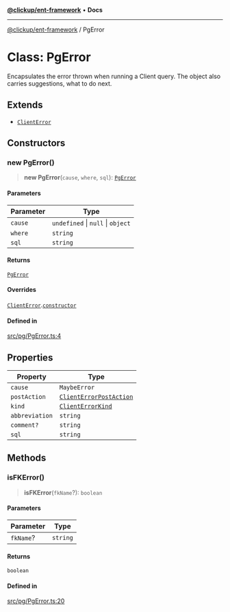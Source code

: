 [**@clickup/ent-framework**](../README.md) • **Docs**

***

[@clickup/ent-framework](../globals.md) / PgError

# Class: PgError

Encapsulates the error thrown when running a Client query. The object also
carries suggestions, what to do next.

## Extends

- [`ClientError`](ClientError.md)

## Constructors

### new PgError()

> **new PgError**(`cause`, `where`, `sql`): [`PgError`](PgError.md)

#### Parameters

| Parameter | Type |
| ------ | ------ |
| `cause` | `undefined` \| `null` \| `object` |
| `where` | `string` |
| `sql` | `string` |

#### Returns

[`PgError`](PgError.md)

#### Overrides

[`ClientError`](ClientError.md).[`constructor`](ClientError.md#constructors)

#### Defined in

[src/pg/PgError.ts:4](https://github.com/clickup/ent-framework/blob/master/src/pg/PgError.ts#L4)

## Properties

| Property | Type |
| ------ | ------ |
| `cause` | `MaybeError` |
| `postAction` | [`ClientErrorPostAction`](../type-aliases/ClientErrorPostAction.md) |
| `kind` | [`ClientErrorKind`](../type-aliases/ClientErrorKind.md) |
| `abbreviation` | `string` |
| `comment?` | `string` |
| `sql` | `string` |

## Methods

### isFKError()

> **isFKError**(`fkName`?): `boolean`

#### Parameters

| Parameter | Type |
| ------ | ------ |
| `fkName`? | `string` |

#### Returns

`boolean`

#### Defined in

[src/pg/PgError.ts:20](https://github.com/clickup/ent-framework/blob/master/src/pg/PgError.ts#L20)
